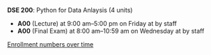 **DSE 200**: Python for Data Anlaysis (4 units)

- **A00** (Lecture) at 9:00 am–5:00 pm on Friday at   by staff
- **A00** (Final Exam) at 8:00 am–10:59 am on Wednesday at   by staff

[Enrollment numbers over time](./DSE200.tsv)
